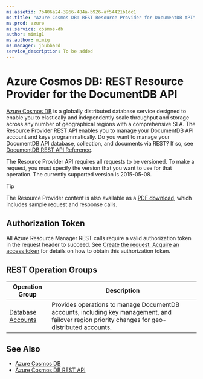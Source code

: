 ```yaml
---
ms.assetid: 7b406a24-3966-484a-b926-af54421b1dc1
ms.title: "Azure Cosmos DB: REST Resource Provider for DocumentDB API"
ms.prod: azure
ms.service: cosmos-db
author: mimig1
ms.author: mimig
ms.manager: jhubbard
service_description: To be added
---
```


# Azure Cosmos DB: REST Resource Provider for the DocumentDB API

[Azure Cosmos DB](https://azure.microsoft.com/services/cosmos-db/) is a globally distributed database service designed to enable you to elastically and independently scale throughput and storage across any number of geographical regions with a comprehensive SLA. The Resource Provider REST API enables you to manage your DocumentDB API account and keys programmatically. Do you want to manage your DocumentDB API database, collection, and documents via REST? If so, see [DocumentDB REST API Reference](https://docs.microsoft.com/rest/api/documentdb/).

The Resource Provider API requires all requests to be versioned. To make a request, you must specify the version that you want to use for that operation. The currently supported version is 2015-05-08.

> [!TIP]
> The Resource Provider content is also available as a [PDF download](https://aka.ms/docdb-resourceprovider), which includes sample request and response calls. 

## Authorization Token
All Azure Resource Manager REST calls require a valid authorization token in the request header to succeed. See  [Create the request: Acquire an access token](~/index.md#create-the-request) for details on how to obtain this authorization token.

## REST Operation Groups

| Operation Group | Description |
|-----------------|-------------|
|[Database Accounts](~/docs-ref-autogen/documentdbresourceprovider/databaseaccounts.json)| Provides operations to manage DocumentDB accounts, including key management, and failover region priority changes for geo-distributed accounts. |


## See Also

- [Azure Cosmos DB](https://azure.microsoft.com/services/cosmos-db/)
- [Azure Cosmos DB REST API](https://docs.microsoft.com/rest/api/documentdb/)
